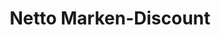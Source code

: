 ---
title: "Netto Marken-Discount"
url: /klingenberg-a-main/netto-marken-discount/
shop: Supermarkt
---